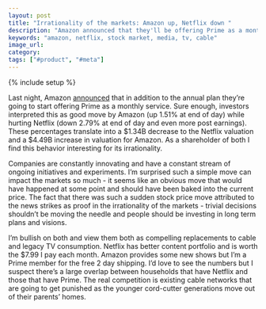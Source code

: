 ```yaml
---
layout: post
title: "Irrationality of the markets: Amazon up, Netflix down "
description: "Amazon announced that they'll be offering Prime as a monthly service and this contributed to a price drop in Netflix. I find this irrational - it's a tiny decision that was expected and should have been taken into account."
keywords: "amazon, netflix, stock market, media, tv, cable"
image_url:
category:
tags: ["#product", "#meta"]
---
```

{% include setup %}

<amp-img src="{{ IMG_PATH }}amazon-prime-monthly.png" alt="Amazon monthly pricing"  width="938" height="481" layout="responsive"></amp-img>

Last night, Amazon [announced](http://www.nytimes.com/2016/04/18/business/amazon-challenges-netflix-by-opening-prime-to-monthly-subscribers.html) that in addition to the annual plan they’re going to start offering Prime as a monthly service. Sure enough, investors interpreted this as good move by Amazon (up 1.51% at end of day) while hurting Netflix (down 2.79% at end of day and even more post earnings). These percentages translate into a $1.34B decrease to the Netflix valuation and a $4.49B increase in valuation for Amazon. As a shareholder of both I find this behavior interesting for its irrationality.

Companies are constantly innovating and have a constant stream of ongoing initiatives and experiments. I’m surprised such a simple move can impact the markets so much - it seems like an obvious move that would have happened at some point and should have been baked into the current price. The fact that there was such a sudden stock price move attributed to the news strikes as proof in the irrationality of the markets - trivial decisions shouldn’t be moving the needle and people should be investing in long term plans and visions.

I’m bullish on both and view them both as compelling replacements to cable and legacy TV consumption. Netflix has better content portfolio and is worth the $7.99 I pay each month. Amazon provides some new shows but I’m a Prime member for the free 2 day shipping. I’d love to see the numbers but I suspect there’s a large overlap between households that have Netflix and those that have Prime. The real competition is existing cable networks that are going to get punished as the younger cord-cutter generations move out of their parents’ homes.
